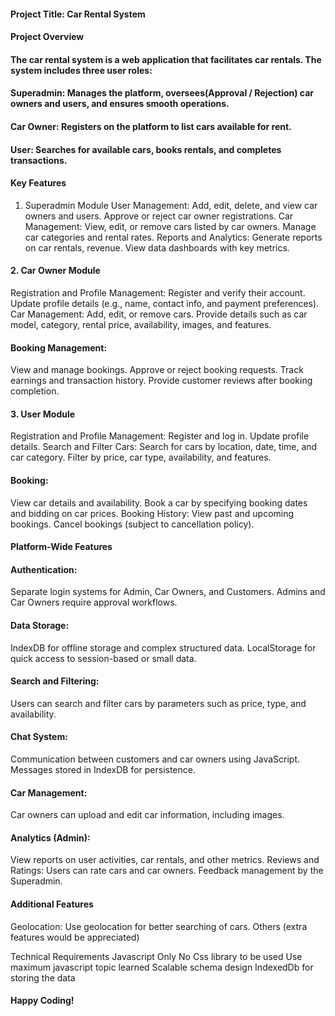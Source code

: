 #### Project Title: Car Rental System
#### Project Overview
#### The car rental system is a web application that facilitates car rentals. The system includes three user roles:
#### Superadmin: Manages the platform, oversees(Approval / Rejection) car owners and users, and ensures smooth operations.
#### Car Owner: Registers on the platform to list cars available for rent.
#### User: Searches for available cars, books rentals, and completes transactions.

#### Key Features
1. Superadmin Module
User Management:
Add, edit, delete, and view car owners and users.
Approve or reject car owner registrations.
Car Management:
View, edit, or remove cars listed by car owners.
Manage car categories and rental rates.
Reports and Analytics:
Generate reports on car rentals, revenue.
View data dashboards with key metrics.

#### 2. Car Owner Module
Registration and Profile Management:
Register and verify their account.
Update profile details (e.g., name, contact info, and payment preferences).
Car Management:
Add, edit, or remove cars.
Provide details such as car model, category, rental price, availability, images, and features.

#### Booking Management:
View and manage bookings.
Approve or reject booking requests.
Track earnings and transaction history.
Provide customer reviews after booking completion.

#### 3. User Module
Registration and Profile Management:
Register and log in.
Update profile details.
Search and Filter Cars:
Search for cars by location, date, time, and car category.
Filter by price, car type, availability, and features.
#### Booking:
View car details and availability.
Book a car by specifying booking dates and bidding on car prices.
Booking History:
View past and upcoming bookings.
Cancel bookings (subject to cancellation policy).

#### Platform-Wide Features

#### Authentication:
Separate login systems for Admin, Car Owners, and Customers.
Admins and Car Owners require approval workflows.
#### Data Storage:
IndexDB for offline storage and complex structured data.
LocalStorage for quick access to session-based or small data.
#### Search and Filtering:
Users can search and filter cars by parameters such as price, type, and availability.
#### Chat System:
Communication between customers and car owners using JavaScript.
Messages stored in IndexDB for persistence.
#### Car Management:
Car owners can upload and edit car information, including images.

#### Analytics (Admin):
View reports on user activities, car rentals, and other metrics.
Reviews and Ratings:
Users can rate cars and car owners.
Feedback management by the Superadmin.

####   Additional Features
Geolocation:
Use geolocation for better searching of cars.
Others (extra features would be appreciated)





Technical Requirements
Javascript Only
No Css library to be used
Use maximum javascript topic learned
Scalable schema design
IndexedDb for storing the data

####                                                Happy Coding!